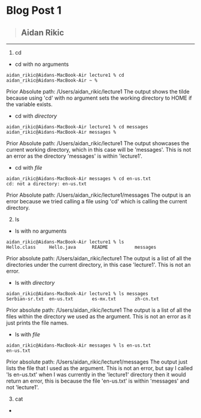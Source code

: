 # Blog Post 1
> ## Aidan Rikic
---
1. cd
* cd with no arguments
```
aidan_rikic@Aidans-MacBook-Air lecture1 % cd
aidan_rikic@Aidans-MacBook-Air ~ % 
```
Prior Absolute path: /Users/aidan_rikic/lecture1
The output shows the tilde because using 'cd' with no argument sets the working directory to HOME if the variable exists.

* cd with *directory*
```
aidan_rikic@Aidans-MacBook-Air lecture1 % cd messages 
aidan_rikic@Aidans-MacBook-Air messages %
```
Prior Absolute path: /Users/aidan_rikic/lecture1
The output showcases the current working directory, which in this case will be 'messages'. This is not an error as the directory 'messages' is within 'lecture1'.

* cd with *file*
```
aidan_rikic@Aidans-MacBook-Air messages % cd en-us.txt
cd: not a directory: en-us.txt
```
Prior Absolute path: /Users/aidan_rikic/lecture1/messages
The output is an error because we tried calling a file using 'cd' which is calling the current directory. 

2. ls 
* ls with no arguments
```
aidan_rikic@Aidans-MacBook-Air lecture1 % ls
Hello.class     Hello.java      README          messages
```
Prior absolute path: /Users/aidan_rikic/lecture1 
The output is a list of all the directories under the current directory, in this case 'lecture1'. This is not an error. 

* ls with *directory*
```
aidan_rikic@Aidans-MacBook-Air lecture1 % ls messages 
Serbian-sr.txt  en-us.txt       es-mx.txt       zh-cn.txt
```
Prior absolute path: /Users/aidan_rikic/lecture1
The output is a list of all the files within the directory we used as the argument. This is not an error as it just prints the file names.

* ls with *file*
```
aidan_rikic@Aidans-MacBook-Air messages % ls en-us.txt
en-us.txt
```
Prior absolute path: /Users/aidan_rikic/lecture1/messages
The output just lists the file that I used as the argument. This is not an error, but say I called 'ls en-us.txt' when I was currently in the 'lecture1' directory then it would return an error, this is because the file 'en-us.txt' is within 'messages' and not 'lecture1'. 

3. cat 
*
